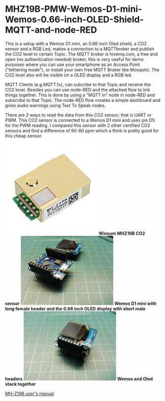 # MHZ19B-PMW-Wemos-D1-mini-Wemos-0.66-inch-OLED-Shield-MQTT-and-node-RED

This is a setup with a Wemos D1 mini, an 0.66 inch Oled shield, a CO2 sensor and a RGB Led, makes a connection to a MQTTbroker and publish the CO2 level to certain Topic. The MQTT broker is hivemq.com, a free and open (no authentication needed) broker, this is very useful for demo purposes where you can use your smartphone as an Access Point ("tethering mode"), or install your own free MQTT Broker like Mosquito. The CO2 level also will be visible on a OLED display and a RGB led.

MQTT Clients (e.g.MQTT.fx),  can subcribe to that Topic and receive the CO2 level. Besides you can use node-RED and the attached flow to link things together. This is done by using a "MQTT in" node in node-RED and subscribe to that Topic.
The node-RED flow creates a simple dashboard and gives audio warnings using Text To Speak nodes.

There are 2 ways to read the data from this CO2 sensor; that is UART or PWM. This CO2 sensor is connected to a Wemos D1 mini and uses pin D5 for the PWM reading.
I compared this sensor with 2 other certified CO2 sensors and find a difference of 60-80 ppm which a think is pretty good for this cheap sensor.

<img src="Images/MHZ19B.JPG" width="300" >
<b>Winsum MHZ19B CO2 sensor</b>

<img src="Images/WemosOled.jpg" width="300" >
<b>Wemos D1 mini with long female header and the  0.66 inch OLED display with short male headers</b>


<img src="Images/WemosOledStack.jpg" width="300" >
<b>Wemos and Oled stack together</b>

<a href="https://www.winsen-sensor.com/d/files/infrared-gas-sensor/mh-z19b-co2-ver1_0.pdf">MH-Z19B user's manual</a> 

